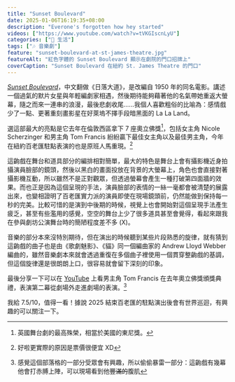 ```yaml
---
title: "Sunset Boulevard"
date: 2025-01-06T16:19:35+08:00
description: "Everone's forgotten how hey started"
videos: ["https://www.youtube.com/watch?v=tVKGIscnLyU"]
categories: ["🍫 生活"]
tags: ["🎶 音樂劇"]
feature: "sunset-boulevard-at-st-james-theatre.jpg"
featureAlt: "紅色字體的 Sunset Boulevard 顯示在劇院的門口招牌上"
coverCaption: "Sunset Boulevard 在紐約 St. James Theatre 的門口"
---
```


[*Sunset Boulevard*](https://sunsetblvdbroadway.com/)，中文翻做《日落大道》，是改編自 1950 年的同名電影。講述一個過氣的默片女星與年輕編劇家相遇，然後期待能夠藉著他的名氣帶她重返大螢幕，隨之而來一連串的浪漫，最後悲劇收尾......我個人喜歡粗俗的比喻為：感情戲少了一點、更著重刻畫影星在好萊塢不擇手段暗黑面的 La La Land。

選這部最大的亮點是它去年在倫敦西區拿下 7 座奧立佛獎[^1]，包括女主角 Nicole Scherzinger 和男主角 Tom Francis 紛紛贏下最佳女主角以及最佳男主角，今年在紐約百老匯駐點表演的也是原班人馬重現。[^2]

這齣戲在舞台和道具部分的編排相對簡單，最大的特色是舞台上會有攝影機近身拍攝演員臉部的鏡頭，然後以黑白的畫面投放在背景的大螢幕上，角色也會直接對著攝影機互動，所以雖然不是正對觀眾，但透過螢幕會產生一種打破第四面牆的效果。而也正是因為這個呈現的手法，演員臉部的表情的一絲一毫都會被清楚的展露出來，也變相證明了百老匯實力派的演員即使在現場鏡頭前，仍然能做到保持每一秒的完美。比較可惜的是演到中後期的時候，視覺上也會開始對這個呈現手法產生疲乏，甚至有些濫用的感覺，空空的舞台上少了很多道具甚至會覺得，看起來跟我在參與劇坊公演舞台時的簡陋程度差不多 (X)。

音樂的部分本來沒特別期待，但在演出的時候聽到某些片段熟悉的旋律，就有猜到這齣戲的曲子也是由《歌劇魅影》、《貓》同一個編曲家的 Andrew Lloyd Webber 編曲的，雖然音樂劇本來就會透過重復在多個曲子裡使用一個貫穿整齣戲的基調，但這個旋律還是很朗朗上口，很容易就會留下深刻的印象。

最後分享一下可以在 [YouTube](https://www.youtube.com/watch?v=tVKGIscnLyU) 上看男主角 Tom Francis 在去年奧立佛獎頒獎典禮，表演第二幕從劇場外走進劇場的表演。[^3]

我給 7.5/10，值得一看！據說 2025 結束百老匯的駐點演出後會有世界巡迴，有興趣的可以關注一下。

[^1]: 英國舞台劇的最高殊榮，相當於美國的東尼獎。
[^2]: 好啦更實際的原因是票價很便宜 XD
[^3]: 感覺這個部落格的一部分受眾會有興趣，所以偷偷暴雷一部分：這齣戲有幾幕他會打赤膊上陣，可以現場看到他~~豐滿的~~腹肌
